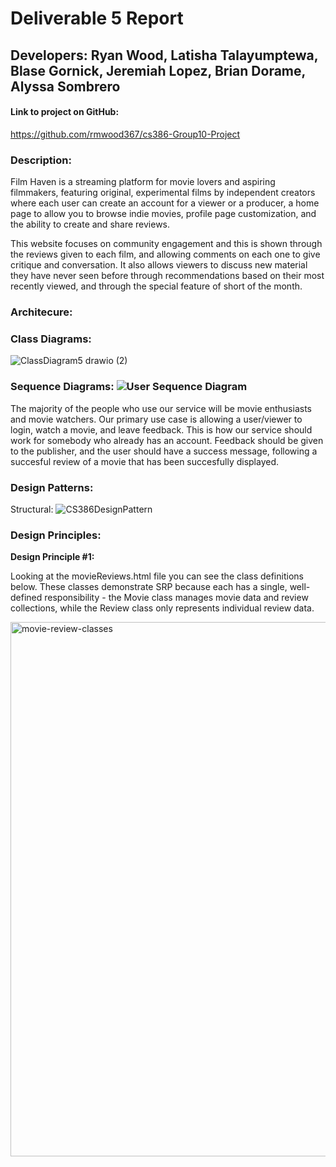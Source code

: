 # Deliverable 5 Report
## Developers: Ryan Wood, Latisha Talayumptewa, Blase Gornick, Jeremiah Lopez, Brian Dorame, Alyssa Sombrero

#### Link to project on GitHub:
<!-- insert link -->
https://github.com/rmwood367/cs386-Group10-Project

### Description: 
Film Haven is a streaming platform for movie lovers and aspiring filmmakers, featuring original, experimental films by independent creators where each user can create an account for a viewer or a producer, a home page to allow you to browse indie movies, profile page customization, and the ability to create and share reviews.

This website focuses on community engagement and this is shown through the reviews given to each film, and allowing comments on each one to give critique and conversation. It also allows viewers to discuss new material they have never seen before through recommendations based on their most recently viewed, and through the special feature of short of the month.


### Architecure: 

### Class Diagrams:
![ClassDiagram5 drawio (2)](https://github.com/user-attachments/assets/996d52e5-2425-49e7-94a7-16bd96a11bb1)

### Sequence Diagrams: ![User Sequence Diagram](https://github.com/user-attachments/assets/bfe9306c-aa0c-457c-b358-b14c48ea8fb0)

The majority of the people who use our service will be movie enthusiasts and movie watchers. Our primary use case is allowing a user/viewer to login, watch a movie, and leave feedback. This is how our service should work for somebody who already has an account. Feedback should be given to the publisher, and the user should have a success message, following a succesful review of a movie that has been succesfully displayed.


### Design Patterns: 
Structural:
![CS386DesignPattern](https://github.com/user-attachments/assets/7a2310c3-16be-4e98-ac3f-6724306d3d91)

### Design Principles: 

**Design Principle #1:**

Looking at the movieReviews.html file you can see the class definitions below. These classes demonstrate SRP because each has a single, well-defined responsibility - the Movie class manages movie data and review collections, while the Review class only represents individual review data.

<img width="855" alt="movie-review-classes" src="https://github.com/user-attachments/assets/f174ec89-649e-4aa2-bb40-97fb56331fab" />



